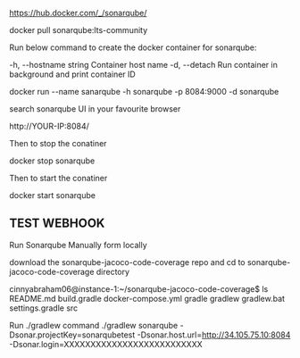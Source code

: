 https://hub.docker.com/_/sonarqube/




docker pull sonarqube:lts-community

Run below command to create the docker container for sonarqube:

-h, --hostname string Container host name -d, --detach Run container in background and print container ID

docker run --name sanarqube -h sonarqube -p 8084:9000 -d sonarqube

search sonarqube UI in your favourite browser

http://YOUR-IP:8084/

Then to stop the conatiner

docker stop sonarqube

Then to start the conatiner

docker start sonarqube

## TEST WEBHOOK 


Run Sonarqube Manually form locally 

download the sonarqube-jacoco-code-coverage repo and cd to sonarqube-jacoco-code-coverage directory

cinnyabraham06@instance-1:~/sonarqube-jacoco-code-coverage$ ls
README.md  build.gradle  docker-compose.yml  gradle  gradlew  gradlew.bat  settings.gradle  src

Run ./gradlew command 
./gradlew sonarqube   -Dsonar.projectKey=sonarqubetest   -Dsonar.host.url=http://34.105.75.10:8084   -Dsonar.login=XXXXXXXXXXXXXXXXXXXXXXXXXX
